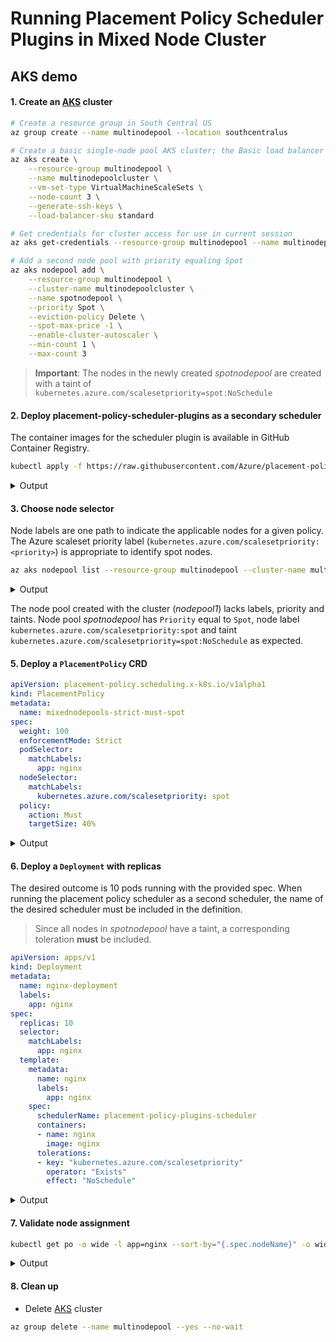# Running Placement Policy Scheduler Plugins in Mixed Node Cluster

## AKS demo

#### 1. Create an [AKS](https://docs.microsoft.com/en-us/azure/aks/) cluster

```sh
# Create a resource group in South Central US
az group create --name multinodepool --location southcentralus

# Create a basic single-node pool AKS cluster; the Basic load balancer SKU is not supported so you must use Standard
az aks create \
    --resource-group multinodepool \
    --name multinodepoolcluster \
    --vm-set-type VirtualMachineScaleSets \
    --node-count 3 \
    --generate-ssh-keys \
    --load-balancer-sku standard

# Get credentials for cluster access for use in current session
az aks get-credentials --resource-group multinodepool --name multinodepoolcluster

# Add a second node pool with priority equaling Spot
az aks nodepool add \
    --resource-group multinodepool \
    --cluster-name multinodepoolcluster \
    --name spotnodepool \
    --priority Spot \
    --eviction-policy Delete \
    --spot-max-price -1 \
    --enable-cluster-autoscaler \
    --min-count 1 \
    --max-count 3
```
>**Important**: The nodes in the newly created _spotnodepool_ are created with a taint of `kubernetes.azure.com/scalesetpriority=spot:NoSchedule`

#### 2. Deploy placement-policy-scheduler-plugins as a secondary scheduler

The container images for the scheduler plugin is available in GitHub Container Registry.

```sh
kubectl apply -f https://raw.githubusercontent.com/Azure/placement-policy-scheduler-plugins/main/deploy/kube-scheduler-configuration.yml
```

<details>
<summary>Output</summary>

```
customresourcedefinition.apiextensions.k8s.io/placementpolicies.placement-policy.scheduling.x-k8s.io created
configmap/pp-scheduler-config created
clusterrole.rbac.authorization.k8s.io/system:pp-plugins-scheduler created
clusterrolebinding.rbac.authorization.k8s.io/pp-plugins-scheduler created
clusterrolebinding.rbac.authorization.k8s.io/pp-plugins-scheduler:system:auth-delegator created
rolebinding.rbac.authorization.k8s.io/pp-plugins-scheduler-as-kube-scheduler created
clusterrolebinding.rbac.authorization.k8s.io/pp-plugins-scheduler-as-kube-scheduler created
serviceaccount/pp-plugins-scheduler created
deployment.apps/pp-plugins-scheduler created
```
</details>

#### 3. Choose node selector

Node labels are one path to indicate the applicable nodes for a given policy. The Azure scaleset priority label (`kubernetes.azure.com/scalesetpriority: <priority>`) is appropriate to identify spot nodes.

```sh
az aks nodepool list --resource-group multinodepool --cluster-name multinodepoolcluster --query "[].{Name:name, NodeLabels:nodeLabels, Priority:scaleSetPriority, Taints:nodeTaints}"
```

<details>
<summary>Output</summary>

```json
[
  {
    "Name": "nodepool1",
    "NodeLabels": null,
    "Priority": null,
    "Taints": null
  },
  {
    "Name": "spotnodepool",
    "NodeLabels": {
      "kubernetes.azure.com/scalesetpriority": "spot"
    },
    "Priority": "Spot",
    "Taints": [
      "kubernetes.azure.com/scalesetpriority=spot:NoSchedule"
    ]
  }
]
```
</details>

The node pool created with the cluster (_nodepool1_) lacks labels, priority and taints. Node pool _spotnodepool_ has `Priority` equal to `Spot`, node label `kubernetes.azure.com/scalesetpriority:spot` and taint `kubernetes.azure.com/scalesetpriority=spot:NoSchedule` as expected.

#### 5. Deploy a `PlacementPolicy` CRD

```yaml
apiVersion: placement-policy.scheduling.x-k8s.io/v1alpha1
kind: PlacementPolicy
metadata:
  name: mixednodepools-strict-must-spot
spec:
  weight: 100
  enforcementMode: Strict
  podSelector:
    matchLabels:
      app: nginx
  nodeSelector:
    matchLabels:
      kubernetes.azure.com/scalesetpriority: spot
  policy:
    action: Must
    targetSize: 40%
```

<details>
<summary>Output</summary>

```
placementpolicy.placement-policy.scheduling.x-k8s.io/mixednodepools-strict-must-spot created
```
</details>

#### 6. Deploy a `Deployment` with replicas

The desired outcome is 10 pods running with the provided spec. When running the placement policy scheduler as a second scheduler, the name of the desired scheduler must be included in the definition. 

>Since all nodes in _spotnodepool_ have a taint, a corresponding toleration **must** be included.

```yml
apiVersion: apps/v1
kind: Deployment
metadata:
  name: nginx-deployment
  labels:
    app: nginx
spec:
  replicas: 10
  selector:
    matchLabels:
      app: nginx
  template:
    metadata:
      name: nginx
      labels:
        app: nginx
    spec:
      schedulerName: placement-policy-plugins-scheduler
      containers:
      - name: nginx
        image: nginx
      tolerations:
      - key: "kubernetes.azure.com/scalesetpriority"
        operator: "Exists"
        effect: "NoSchedule"
```

<details>
<summary>Output</summary>

```
deployment.apps/nginx-deployment created
```
</details>

#### 7. Validate node assignment

```sh
kubectl get po -o wide -l app=nginx --sort-by="{.spec.nodeName}" -o wide
```

<details>
<summary>Output</summary>

```sh
NAME                                READY   STATUS    RESTARTS   AGE   IP           NODE                                   NOMINATED NODE   READINESS GATES
nginx-deployment-5cf7bbf99b-2hd42   1/1     Running   0          93s   10.244.1.4   aks-nodepool1-25514715-vmss000000      <none>           <none>
nginx-deployment-5cf7bbf99b-d6g8g   1/1     Running   0          93s   10.244.1.5   aks-nodepool1-25514715-vmss000000      <none>           <none>
nginx-deployment-5cf7bbf99b-6krbw   1/1     Running   0          93s   10.244.0.5   aks-nodepool1-25514715-vmss000001      <none>           <none>
nginx-deployment-5cf7bbf99b-bpgmh   1/1     Running   0          93s   10.244.0.4   aks-nodepool1-25514715-vmss000001      <none>           <none>
nginx-deployment-5cf7bbf99b-7d8lf   1/1     Running   0          93s   10.244.2.8   aks-nodepool1-25514715-vmss000002      <none>           <none>
nginx-deployment-5cf7bbf99b-z69v6   1/1     Running   0          93s   10.244.2.9   aks-nodepool1-25514715-vmss000002      <none>           <none>
nginx-deployment-5cf7bbf99b-24xgw   1/1     Running   0          93s   10.244.4.5   aks-spotnodepool-40924876-vmss000002   <none>           <none>
nginx-deployment-5cf7bbf99b-554wh   1/1     Running   0          93s   10.244.4.4   aks-spotnodepool-40924876-vmss000002   <none>           <none>
nginx-deployment-5cf7bbf99b-dn48d   1/1     Running   0          93s   10.244.4.2   aks-spotnodepool-40924876-vmss000002   <none>           <none>
nginx-deployment-5cf7bbf99b-j7f7l   1/1     Running   0          93s   10.244.4.3   aks-spotnodepool-40924876-vmss000002   <none>           <none>
```

As expected, four out of the ten pods created are running on nodes within _spotnodepool_. This aligns with the 40% `targetSize` set in the _mixednodepools-strict-must-spot_ `PlacementPolicy`.
</details>

#### 8. Clean up

- Delete [AKS](https://docs.microsoft.com/en-us/azure/aks/) cluster

```bash
az group delete --name multinodepool --yes --no-wait
```